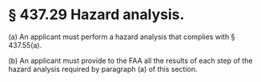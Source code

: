 # § 437.29   Hazard analysis.

(a) An applicant must perform a hazard analysis that complies with § 437.55(a).


(b) An applicant must provide to the FAA all the results of each step of the hazard analysis required by paragraph (a) of this section.










